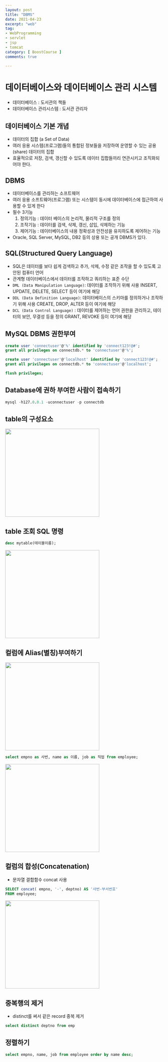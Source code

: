 ```yaml
---
layout: post
title: "DBMS"
date: 2021-04-23
excerpt: "web"
tag:
- WebProgramming
- servlet
- jsp
- tomcat
category: [ BoostCourse ]
comments: true

---
```


# 데이터베이스와 데이터베이스 관리 시스템
- 데이터베이스 : 도서관의 책들
- 데이터베이스 관리시스템 : 도서관 관리자


## 데이터베이스 기본 개념
- 데이터의 집합 (a Set of Data)
- 여러 응용 시스템(프로그램)들의 통합된 정보들을 저장하여 운영할 수 있는 공용(share) 데이터의 집합
- 효율적으로 저장, 검색, 갱신할 수 있도록 데이터 집합들끼리 연관시키고 조직화되어야 한다.


## DBMS
- 데이터베이스를 관리하는 소프트웨어
- 여러 응용 소프트웨어(프로그램) 또는 시스템이 동시에 데이터베이스에 접근하여 사용할 수 있게 한다
- 필수 3기능
    1. 정의기능 :  데이터 베이스의 논리적, 물리적 구조를 정의
    2. 조작기능 : 데이터를 검색, 삭제, 갱신, 삽입, 삭제하는 기능
    3. 제어기능 :  데이터베이스의 내용 정확성과 안전성을 유지하도록 제어하는 기능
- Oracle, SQL Server, MySQL, DB2 등의 상용 또는 공개 DBMS가 있다.


## SQL(Structured Query Language)

- SQL은 데이터를 보다 쉽게 검색하고 추가, 삭제, 수정 같은 조작을 할 수 있도록 고안된 컴퓨터 언어
- 관계형 데이터베이스에서 데이터를 조작하고 쿼리하는 표준 수단
- `DML (Data Manipulation Language)`: 데이터를 조작하기 위해 사용
    INSERT, UPDATE, DELETE, SELECT 등이 여기에 해당
- `DDL (Data Definition Language)`: 데이터베이스의 스키마를 정의하거나 조작하기 위해 사용
    CREATE, DROP, ALTER 등이 여기에 해당
- `DCL (Data Control Language)` : 데이터를 제어하는 언어
    권한을 관리하고, 테이터의 보안, 무결성 등을 정의
    GRANT, REVOKE 등이 여기에 해당


## MySQL DBMS 권한부여

```sql
create user 'connectuser'@'%' identified by 'connect123!@#';
grant all privileges on connectdb.* to 'connectuser'@'%';

create user 'connectuser'@'localhost' identified by 'connect123!@#';
grant all privileges on connectdb.* to 'connectuser'@'localhost';

flush privileges;
```

## Database에 권하 부여한 사람이 접속하기

```sql
mysql -h127.0.0.1 -uconnectuser -p connectdb
```

## table의 구성요소
<img src = "https://traveloving2030.github.io/jiwon/assets/img/post/부스트코스/22.png" height="280" width="300" />


## table 조회 SQL 명령
```sql
desc mytable(테이블이름);
```
<img src = "https://traveloving2030.github.io/jiwon/assets/img/post/부스트코스/23.png" height="280" width="300" />


## 컬럼에 Alias(별칭)부여하기

<img src = "https://traveloving2030.github.io/jiwon/assets/img/post/부스트코스/24.png" height="280" width="300" />

```sql
select empno as 사번, name as 이름, job as 직업 from employee;
```

<img src = "https://traveloving2030.github.io/jiwon/assets/img/post/부스트코스/25.png" height="280" width="300" />


## 컬럼의 합성(Concatenation)

- 문자열 결합함수 concat 사용

```sql
SELECT concat( empno, '-', deptno) AS '사번-부서번호' 
FROM employee;
```

<img src = "https://traveloving2030.github.io/jiwon/assets/img/post/부스트코스/26.png" height="280" width="300" />


## 중복행의 제거

- distinct를 써서 같은 record 중복 제거
```sql
select distinct deptno from emp
```


## 정렬하기
```sql
select empno, name, job from employee order by name desc;
```